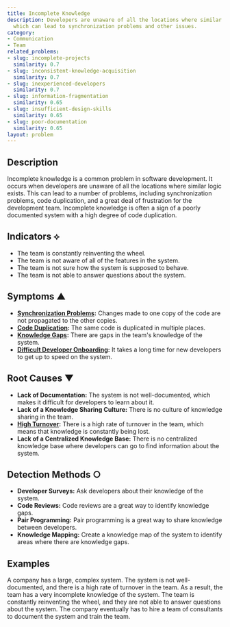 ```yaml
---
title: Incomplete Knowledge
description: Developers are unaware of all the locations where similar logic exists,
  which can lead to synchronization problems and other issues.
category:
- Communication
- Team
related_problems:
- slug: incomplete-projects
  similarity: 0.7
- slug: inconsistent-knowledge-acquisition
  similarity: 0.7
- slug: inexperienced-developers
  similarity: 0.7
- slug: information-fragmentation
  similarity: 0.65
- slug: insufficient-design-skills
  similarity: 0.65
- slug: poor-documentation
  similarity: 0.65
layout: problem
---
```


## Description
Incomplete knowledge is a common problem in software development. It occurs when developers are unaware of all the locations where similar logic exists. This can lead to a number of problems, including synchronization problems, code duplication, and a great deal of frustration for the development team. Incomplete knowledge is often a sign of a poorly documented system with a high degree of code duplication.

## Indicators ⟡
- The team is constantly reinventing the wheel.
- The team is not aware of all of the features in the system.
- The team is not sure how the system is supposed to behave.
- The team is not able to answer questions about the system.

## Symptoms ▲
- **[Synchronization Problems](synchronization-problems.md):** Changes made to one copy of the code are not propagated to the other copies.
- **[Code Duplication](code-duplication.md):** The same code is duplicated in multiple places.
- **[Knowledge Gaps](knowledge-gaps.md):** There are gaps in the team's knowledge of the system.
- **[Difficult Developer Onboarding](difficult-developer-onboarding.md):** It takes a long time for new developers to get up to speed on the system.

## Root Causes ▼
- **Lack of Documentation:** The system is not well-documented, which makes it difficult for developers to learn about it.
- **Lack of a Knowledge Sharing Culture:** There is no culture of knowledge sharing in the team.
- **[High Turnover](high-turnover.md):** There is a high rate of turnover in the team, which means that knowledge is constantly being lost.
- **Lack of a Centralized Knowledge Base:** There is no centralized knowledge base where developers can go to find information about the system.

## Detection Methods ○
- **Developer Surveys:** Ask developers about their knowledge of the system.
- **Code Reviews:** Code reviews are a great way to identify knowledge gaps.
- **Pair Programming:** Pair programming is a great way to share knowledge between developers.
- **Knowledge Mapping:** Create a knowledge map of the system to identify areas where there are knowledge gaps.

## Examples
A company has a large, complex system. The system is not well-documented, and there is a high rate of turnover in the team. As a result, the team has a very incomplete knowledge of the system. The team is constantly reinventing the wheel, and they are not able to answer questions about the system. The company eventually has to hire a team of consultants to document the system and train the team.
